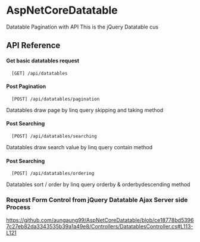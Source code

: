 # AspNetCoreDatatable
 Datatable Pagination with API
 This is the jQuery Datatable cus
 
## API Reference

#### Get basic datatables request

```http
  [GET] /api/datatables
```

#### Post Pagination

```http
  [POST] /api/datatables/pagination
```
Datatables draw page by linq query skipping and taking method

#### Post Searching

```http
  [POST] /api/datatables/searching
```
Datatables draw search value by linq query contain method

#### Post Searching

```http
  [POST] /api/datatables/ordering
```
Datatables sort / order by linq query orderby & orderbydescending method

### Request Form Control from jQuery Datatable Ajax Server side Process

https://github.com/aungaung99/AspNetCoreDatatable/blob/ce18778bd53967c27eb82da3343535b39a1a49e8/Controllers/DatatablesController.cs#L113-L121

